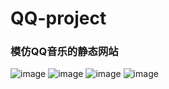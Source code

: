 # QQ-project
### 模仿QQ音乐的静态网站
![image](https://user-images.githubusercontent.com/82532729/129013332-909ffb6a-36aa-499d-b6df-c136ea1409ce.png)
![image](https://user-images.githubusercontent.com/82532729/129013440-f53f6caa-fca8-4c05-ad4d-5008ff57aff5.png)
![image](https://user-images.githubusercontent.com/82532729/129013493-e34a2ddd-e6ab-45dd-b160-e0c187273c9d.png)
![image](https://user-images.githubusercontent.com/82532729/129013572-9303748b-a272-4ac3-8d61-852251cfd39b.png)

